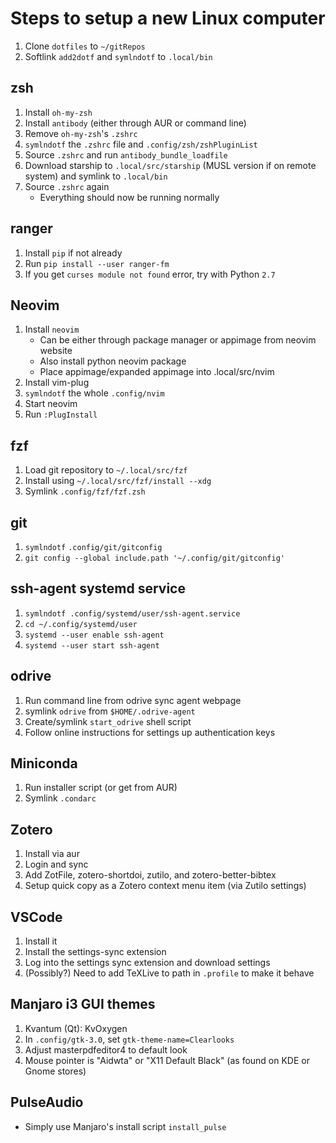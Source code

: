 # Steps to setup a new Linux computer

1. Clone `dotfiles` to `~/gitRepos`
2. Softlink `add2dotf` and `symlndotf` to `.local/bin`

## zsh

1. Install `oh-my-zsh`
2. Install `antibody` (either through AUR or command line)
3. Remove `oh-my-zsh`'s `.zshrc`
4. `symlndotf` the `.zshrc` file and `.config/zsh/zshPluginList`
5. Source `.zshrc` and run `antibody_bundle_loadfile`
6. Download starship to `.local/src/starship` (MUSL version if on remote
   system) and symlink to `.local/bin`
7. Source `.zshrc` again
   - Everything should now be running normally

## ranger

1. Install `pip` if not already
2. Run `pip install --user ranger-fm`
3. If you get `curses module not found` error, try with Python `2.7`

## Neovim

1. Install `neovim`
   - Can be either through package manager or appimage from neovim website
   - Also install python neovim package
   - Place appimage/expanded appimage into .local/src/nvim
2. Install vim-plug
3. `symlndotf` the whole `.config/nvim`
4. Start neovim
5. Run `:PlugInstall`

## fzf

1. Load git repository to `~/.local/src/fzf`
2. Install using `~/.local/src/fzf/install --xdg`
3. Symlink `.config/fzf/fzf.zsh`

## git

1. `symlndotf` `.config/git/gitconfig`
2. `git config --global include.path '~/.config/git/gitconfig'`

## ssh-agent systemd service

1. `symlndotf .config/systemd/user/ssh-agent.service`
2. `cd ~/.config/systemd/user`
3. `systemd --user enable ssh-agent`
4. `systemd --user start ssh-agent`

## odrive

1. Run command line from odrive sync agent webpage
2. symlink `odrive` from `$HOME/.odrive-agent`
3. Create/symlink `start_odrive` shell script
4. Follow online instructions for settings up authentication keys

## Miniconda

1. Run installer script (or get from AUR)
2. Symlink `.condarc`

## Zotero

1. Install via aur
2. Login and sync
3. Add ZotFile, zotero-shortdoi, zutilo, and zotero-better-bibtex
4. Setup quick copy as a Zotero context menu item (via Zutilo settings)

## VSCode

1. Install it
2. Install the settings-sync extension
3. Log into the settings sync extension and download settings
4. (Possibly?) Need to add TeXLive to path in `.profile` to make it behave

## Manjaro i3 GUI themes

1. Kvantum (Qt): KvOxygen
2. In `.config/gtk-3.0`, set `gtk-theme-name=Clearlooks`
3. Adjust masterpdfeditor4 to default look
4. Mouse pointer is "Aidwta" or "X11 Default Black" (as found on KDE or Gnome stores)

## PulseAudio
 - Simply use Manjaro's install script `install_pulse`
